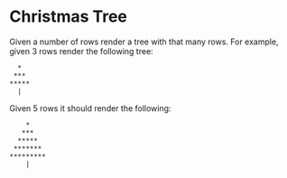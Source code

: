 # Christmas Tree

Given a number of rows render a tree with that many rows. For example, given 3 rows render the following tree:

```
  *
 ***
*****
  |
```

Given 5 rows it should render the following:

```
    *
   ***
  *****
 *******
*********
    |
```
